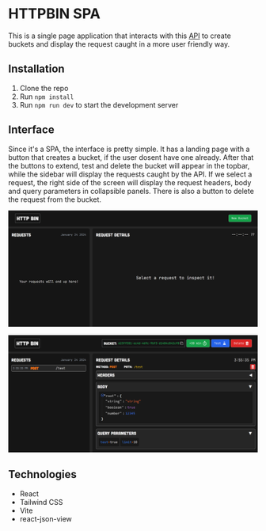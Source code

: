 # HTTPBIN SPA

This is a single page application that interacts with this [API](hhttps://github.com/CatalinIuga/HttpBin-API) to create buckets and display the request caught in a more user friendly way.

## Installation

1. Clone the repo
2. Run `npm install`
3. Run `npm run dev` to start the development server

## Interface

Since it's a SPA, the interface is pretty simple. It has a landing page with a button that creates a bucket, if the user dosent have one already. After that the buttons to extend, test and delete the bucket will appear in the topbar, while the sidebar will display the requests caught by the API. If we select a request, the right side of the screen will display the request headers, body and query parameters in collapsible panels. There is also a button to delete the request from the bucket.

![Landing](public/empty.png)

![Interface](public/interface.png)

## Technologies

- React
- Tailwind CSS
- Vite
- react-json-view